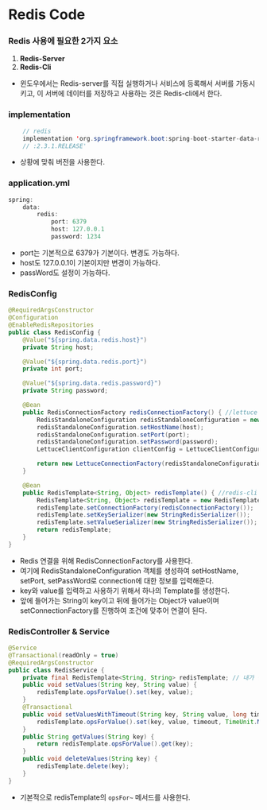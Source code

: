 # Redis Code

### Redis 사용에 필요한 2가지 요소
1. **Redis-Server**
2. **Redis-Cli**

- 윈도우에서는 Redis-server를 직접 실행하거나 서비스에 등록해서 서버를 가동시키고, 이 서버에 데이터를 저장하고 사용하는 것은 Redis-cli에서 한다.

### implementation
```java
    // redis
    implementation 'org.springframework.boot:spring-boot-starter-data-redis'
    // :2.3.1.RELEASE'
```
- 상황에 맞춰 버전을 사용한다.

### application.yml
```java
spring:
    data:
        redis:
            port: 6379
            host: 127.0.0.1
            password: 1234
```
- port는 기본적으로 6379가 기본이다. 변경도 가능하다.
- host도 127.0.0.1이 기본이지만 변경이 가능하다.
- passWord도 설정이 가능하다.

### RedisConfig
```java
@RequiredArgsConstructor
@Configuration
@EnableRedisRepositories
public class RedisConfig {
    @Value("${spring.data.redis.host}")
    private String host;

    @Value("${spring.data.redis.port}")
    private int port;

    @Value("${spring.data.redis.password}")
    private String password;

    @Bean
    public RedisConnectionFactory redisConnectionFactory() { //lettuce
        RedisStandaloneConfiguration redisStandaloneConfiguration = new RedisStandaloneConfiguration();
        redisStandaloneConfiguration.setHostName(host);
        redisStandaloneConfiguration.setPort(port);
        redisStandaloneConfiguration.setPassword(password);
        LettuceClientConfiguration clientConfig = LettuceClientConfiguration.builder().build();

        return new LettuceConnectionFactory(redisStandaloneConfiguration, clientConfig);
    }

    @Bean
    public RedisTemplate<String, Object> redisTemplate() { //redis-cli 사용을 위한 설정
        RedisTemplate<String, Object> redisTemplate = new RedisTemplate<>();
        redisTemplate.setConnectionFactory(redisConnectionFactory());
        redisTemplate.setKeySerializer(new StringRedisSerializer());
        redisTemplate.setValueSerializer(new StringRedisSerializer());
        return redisTemplate;
    }
}
```
- Redis 연결을 위해 RedisConnectionFactory를 사용한다.
- 여기에 RedisStandaloneConfiguration 객체를 생성하여 setHostName, setPort, setPassWord로 connection에 대한 정보를 입력해준다.
- key와 value를 입력하고 사용하기 위해서 하나의 Template를 생성한다. 
- 앞에 들어가는 String이 key이고 뒤에 들어가는 Object가 value이며 setConnectionFactory를 진행하여 조건에 맞추어 연결이 된다.

### RedisController & Service
```java
@Service
@Transactional(readOnly = true)
@RequiredArgsConstructor
public class RedisService {
    private final RedisTemplate<String, String> redisTemplate; // 내가 만든 config의 템플릿을 가져와서 사용한다. 많은 경우 <String, String> 으로 사용한다.
    public void setValues(String key, String value) {
        redisTemplate.opsForValue().set(key, value);
    }
    @Transactional
    public void setValuesWithTimeout(String key, String value, long timeout) { // 만료 시간을 설정해서 자동 삭제 가능
        redisTemplate.opsForValue().set(key, value, timeout, TimeUnit.MILLISECONDS);
    }
    public String getValues(String key) {
        return redisTemplate.opsForValue().get(key);
    }
    public void deleteValues(String key) {
        redisTemplate.delete(key);
    }
}
```
- 기본적으로 redisTemplate의 `opsFor~` 메서드를 사용한다.